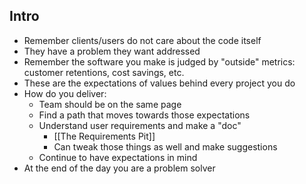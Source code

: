 ## Intro
* Remember clients/users do not care about the code itself
* They have a problem they want addressed
* Remember the software you make is judged by "outside" metrics: customer retentions, cost savings, etc.
* These are the expectations of values behind every project you do
* How do you deliver:
	* Team should be on the same page
	* Find a path that moves towards those expectations
	* Understand user requirements and make a "doc"
		* [[The Requirements Pit]]
		* Can tweak those things as well and make suggestions
	* Continue to have expectations in mind
* At the end of the day you are a problem solver